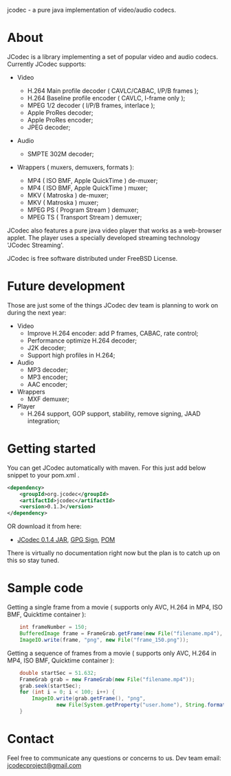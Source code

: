 jcodec - a pure java implementation of video/audio codecs.

# About 

JCodec is a library implementing a set of popular video and audio codecs. Currently JCodec supports:

* Video
    * H.264 Main profile decoder ( CAVLC/CABAC, I/P/B frames );
    * H.264 Baseline profile encoder ( CAVLC, I-frame only );
    * MPEG 1/2 decoder ( I/P/B frames, interlace );
    * Apple ProRes decoder;
    * Apple ProRes encoder;
    * JPEG decoder;

* Audio
    * SMPTE 302M decoder;

* Wrappers ( muxers, demuxers, formats ):
    * MP4 ( ISO BMF, Apple QuickTime ) de-muxer;
    * MP4 ( ISO BMF, Apple QuickTime ) muxer;
    * MKV ( Matroska ) de-muxer;
    * MKV ( Matroska ) muxer;
    * MPEG PS ( Program Stream ) demuxer;
    * MPEG TS ( Transport Stream ) demuxer;

JCodec also features a pure java video player that works as a web-browser applet. The player uses a specially developed streaming technology 'JCodec Streaming'.

JCodec is free software distributed under FreeBSD License.

# Future development

 Those are just some of the things JCodec dev team is planning to work on during the next year:

* Video
    * Improve H.264 encoder: add P frames, CABAC, rate control;
    * Performance optimize H.264 decoder;
    * J2K decoder;
    * Support high profiles in H.264;
* Audio
    * MP3 decoder;
    * MP3 encoder;
    * AAC encoder;
* Wrappers
    * MXF demuxer;
* Player
    * H.264 support, GOP support, stability, remove signing, JAAD integration;

# Getting started

You can get JCodec automatically with maven. For this just add below snippet to your pom.xml .

```xml
<dependency>
    <groupId>org.jcodec</groupId>
    <artifactId>jcodec</artifactId>
    <version>0.1.3</version>
</dependency>
```

OR download it from here:
* [JCodec 0.1.4 JAR](http://jcodec.org/downloads/jcodec-0.1.4.jar), [GPG Sign](http://jcodec.org/downloads/jcodec-0.1.4.jar.asc), [POM](http://jcodec.org/downloads/jcodec-0.1.4.pom)

There is virtually no documentation right now but the plan is to catch up on this so stay tuned.

# Sample code

Getting a single frame from a movie ( supports only AVC, H.264 in MP4, ISO BMF, Quicktime container ):
```java
    int frameNumber = 150;
	BufferedImage frame = FrameGrab.getFrame(new File("filename.mp4"), frameNumber);
    ImageIO.write(frame, "png", new File("frame_150.png"));
```

Getting a sequence of frames from a movie ( supports only AVC, H.264 in MP4, ISO BMF, Quicktime container ):
```java
    double startSec = 51.632;
	FrameGrab grab = new FrameGrab(new File("filename.mp4"));
	grab.seek(startSec);
    for (int i = 0; i < 100; i++) {
        ImageIO.write(grab.getFrame(), "png",
                new File(System.getProperty("user.home"), String.format("Desktop/frame_%08d.png", i)));
    }
```

# Contact

Feel free to communicate any questions or concerns to us. Dev team email: jcodecproject@gmail.com
